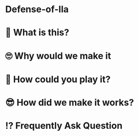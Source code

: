 # Defense-of-Ila

# 🤔 What is this? 


# 🙄 Why would we make it 


# 😤 How could you play it? 


# 😎 How did we make it works? 


# ⁉ Frequently Ask Question
